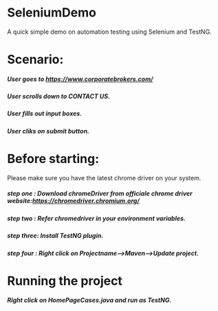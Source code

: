 # SeleniumDemo
A quick simple demo on automation testing using Selenium and TestNG.

# Scenario:
##### User goes to https://www.corporatebrokers.com/
##### User scrolls down to CONTACT US.
##### User fills out input boxes.
##### User cliks on submit button.


# Before starting:
Please make sure you have the latest chrome driver on your system.
##### step one : Download chromeDriver from officiale chrome driver website:https://chromedriver.chromium.org/
##### step two : Refer chromedriver in your environment variables.
##### step three: Install TestNG plugin.
##### step four : Right click on Projectname-->Maven-->Update project.

# Running the project
##### Right click on HomePageCases.java and run as TestNG.
